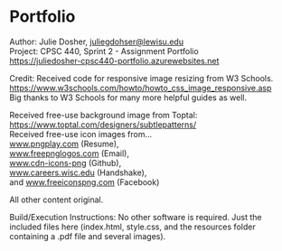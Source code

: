 # Portfolio

Author: Julie Dosher, juliegdohser@lewisu.edu  
Project: CPSC 440, Sprint 2 - Assignment Portfolio  
https://juliedosher-cpsc440-portfolio.azurewebsites.net  


Credit:
Received code for responsive image resizing from W3 Schools.  
https://www.w3schools.com/howto/howto_css_image_responsive.asp  
Big thanks to W3 Schools for many more helpful guides as well. 

Received free-use background image from Toptal:  
https://www.toptal.com/designers/subtlepatterns/  
Received free-use icon images from...  
www.pngplay.com (Resume),   
www.freepnglogos.com (Email),   
www.cdn-icons-png (Github),   
www.careers.wisc.edu (Handshake),  
and www.freeiconspng.com (Facebook)  
 
All other content original.  
         
    
Build/Execution Instructions: No other software is required. Just the included files here (index.html, style.css, and the resources folder containing a .pdf file and several images).
